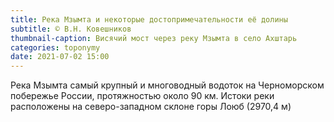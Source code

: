 ```yaml
---
title: Река Мзымта и некоторые достопримечательности её долины
subtitle: © В.Н. Ковешников
thumbnail-caption: Висячий мост через реку Мзымта в село Ахштарь
categories: toponymy
date: 2021-07-02 15:00
---
```

Река Мзымта самый крупный и многоводный водоток на Черноморском побережье России, протяжностью около 90 км. Истоки реки расположены на северо-западном склоне горы Лоюб (2970,4 м)
